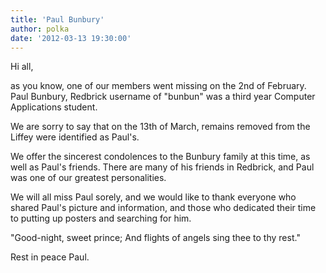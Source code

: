 ```yaml
---
title: 'Paul Bunbury'
author: polka
date: '2012-03-13 19:30:00'
---
```

Hi all,  

as you know, one of our members went missing on the 2nd of February. Paul Bunbury, Redbrick username of "bunbun" was a third year Computer Applications student.  

We are sorry to say that on the 13th of March, remains removed from the Liffey were identified as Paul's.

We offer the sincerest condolences to the Bunbury family at this time, as well as Paul's friends. There are many of his friends in Redbrick, and Paul was one of our greatest personalities.

We will all miss Paul sorely, and we would like to thank everyone who shared Paul's picture and information, and those who dedicated their time to putting up posters and searching for him.

"Good-night, sweet prince; And flights of angels sing thee to thy rest."

Rest in peace Paul.